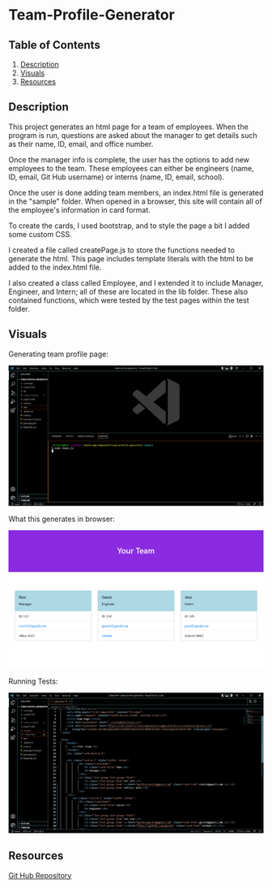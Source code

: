 # Team-Profile-Generator

## Table of Contents
1. [Description](#description)
2. [Visuals](#visuals)
3. [Resources](#resources)

## Description

This project generates an html page for a team of employees. When the program is run, questions are asked about the manager to get details such as their name, ID, email, and office number. 

Once the manager info is complete, the user has the options to add new employees to the team. These employees can either be engineers (name, ID, email, Git Hub username) or interns (name, ID, email, school). 

Once the user is done adding team members, an index.html file is generated in the "sample" folder. When opened in a browser, this site will contain all of the employee's information in card format.

To create the cards, I used bootstrap, and to style the page a bit I added some custom CSS. 

I created a file called createPage.js to store the functions needed to generate the html. This page includes template literals with the html to be added to the index.html file. 

I also created a class called Employee, and I extended it to include Manager, Engineer, and Intern; all of these are located in the lib folder. These also contained functions, which were tested by the test pages within the test folder. 

## Visuals

Generating team profile page:

![Team Profile Generator gif](./visuals/team-prof-gif.gif)

What this generates in browser:

![Team Page Screenshot](./visuals/team-page-screenshot.png)

Running Tests:

![Team Profile Tests gif](./visuals/team-prof-gif2.gif)

## Resources

[Git Hub Repository](https://github.com/vmalie3/team-profile-generator)

